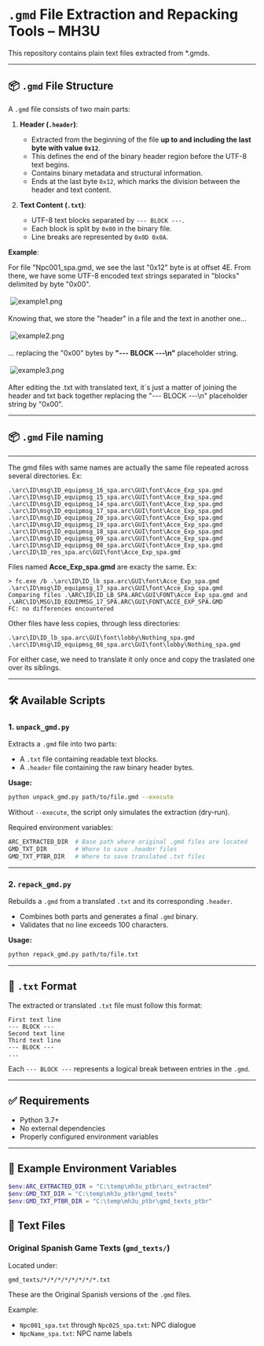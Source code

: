 
# `.gmd` File Extraction and Repacking Tools – MH3U

This repository contains plain text files extracted from *.gmds.

---

## 📦 `.gmd` File Structure

A `.gmd` file consists of two main parts:

1. **Header (`.header`)**:
   - Extracted from the beginning of the file **up to and including the last byte with value `0x12`**.
   - This defines the end of the binary header region before the UTF-8 text begins.
   - Contains binary metadata and structural information.
   - Ends at the last byte `0x12`, which marks the division between the header and text content.

2. **Text Content (`.txt`)**:
   - UTF-8 text blocks separated by `--- BLOCK ---`.
   - Each block is split by `0x00` in the binary file.
   - Line breaks are represented by `0x0D 0x0A`.

**Example**:

For file "Npc001_spa.gmd, we see the last "0x12" byte is at offset 4E. From there, we have some UTF-8
encoded text strings separated in "blocks" delimited by byte "0x00".

<div style="background-color: #ffffff; display: inline-block; padding: 4px;">
  <img src="./images/example1.png" alt="example1.png">
</div>

Knowing that, we store the "header" in a file and the text in another one...

<div style="background-color: #ffffff; display: inline-block; padding: 4px;">
  <img src="./images/example2.png" alt="example2.png">
</div>

... replacing the "0x00" bytes by **"--- BLOCK ---\n"** placeholder string.

<div style="background-color: #ffffff; display: inline-block; padding: 4px;">
  <img src="./images/example3.png" alt="example3.png">
</div>

After editing the .txt with translated text, it´s just a matter of joining the header and txt back together
replacing the "--- BLOCK ---\n" placeholder string by "0x00".

---

## 📦 `.gmd` File naming

---
The gmd files with same names are actually the same file repeated across several directories. Ex:
```
.\arc\ID\msg\ID_equipmsg_16_spa.arc\GUI\font\Acce_Exp_spa.gmd
.\arc\ID\msg\ID_equipmsg_15_spa.arc\GUI\font\Acce_Exp_spa.gmd
.\arc\ID\msg\ID_equipmsg_14_spa.arc\GUI\font\Acce_Exp_spa.gmd
.\arc\ID\msg\ID_equipmsg_17_spa.arc\GUI\font\Acce_Exp_spa.gmd
.\arc\ID\msg\ID_equipmsg_20_spa.arc\GUI\font\Acce_Exp_spa.gmd
.\arc\ID\msg\ID_equipmsg_19_spa.arc\GUI\font\Acce_Exp_spa.gmd
.\arc\ID\msg\ID_equipmsg_18_spa.arc\GUI\font\Acce_Exp_spa.gmd
.\arc\ID\msg\ID_equipmsg_09_spa.arc\GUI\font\Acce_Exp_spa.gmd
.\arc\ID\msg\ID_equipmsg_08_spa.arc\GUI\font\Acce_Exp_spa.gmd
.\arc\ID\ID_res_spa.arc\GUI\font\Acce_Exp_spa.gmd
```
Files named **Acce_Exp_spa.gmd** are exacty the same. Ex:
```
> fc.exe /b .\arc\ID\ID_lb_spa.arc\GUI\font\Acce_Exp_spa.gmd .\arc\ID\msg\ID_equipmsg_17_spa.arc\GUI\font\Acce_Exp_spa.gmd
Comparing files .\ARC\ID\ID_LB_SPA.ARC\GUI\FONT\Acce_Exp_spa.gmd and .\ARC\ID\MSG\ID_EQUIPMSG_17_SPA.ARC\GUI\FONT\ACCE_EXP_SPA.GMD
FC: no differences encountered
```

Other files have less copies, through less directories:

```
.\arc\ID\ID_lb_spa.arc\GUI\font\lobby\Nothing_spa.gmd
.\arc\ID\msg\ID_equipmsg_08_spa.arc\GUI\font\lobby\Nothing_spa.gmd
```

For either case, we need to translate it only once and copy the traslated one over its siblings.

---

## 🛠️ Available Scripts

### 1. `unpack_gmd.py`

Extracts a `.gmd` file into two parts:

- A `.txt` file containing readable text blocks.
- A `.header` file containing the raw binary header bytes.

**Usage:**

```bash
python unpack_gmd.py path/to/file.gmd --execute
```

Without `--execute`, the script only simulates the extraction (dry-run).

Required environment variables:

```bash
ARC_EXTRACTED_DIR  # Base path where original .gmd files are located
GMD_TXT_DIR        # Where to save .header files
GMD_TXT_PTBR_DIR   # Where to save translated .txt files
```

---

### 2. `repack_gmd.py`

Rebuilds a `.gmd` from a translated `.txt` and its corresponding `.header`.

- Combines both parts and generates a final `.gmd` binary.
- Validates that no line exceeds 100 characters.

**Usage:**

```bash
python repack_gmd.py path/to/file.txt
```

---

## 📌 `.txt` Format

The extracted or translated `.txt` file must follow this format:

```
First text line
--- BLOCK ---
Second text line
Third text line
--- BLOCK ---
...
```

Each `--- BLOCK ---` represents a logical break between entries in the `.gmd`.

---

## ✅ Requirements

- Python 3.7+
- No external dependencies
- Properly configured environment variables

---

## 📂 Example Environment Variables

```powershell
$env:ARC_EXTRACTED_DIR = "C:\temp\mh3u_ptbr\arc_extracted"
$env:GMD_TXT_DIR = "C:\temp\mh3u_ptbr\gmd_texts"
$env:GMD_TXT_PTBR_DIR = "C:\temp\mh3u_ptbr\gmd_texts_ptbr"
```

## 📝 Text Files

### Original Spanish Game Texts (`gmd_texts/`)

Located under:

```
gmd_texts/*/*/*/*/*/*/*/*.txt
```

These are the Original Spanish versions of the `.gmd` files.

Example:

* `Npc001_spa.txt` through `Npc025_spa.txt`: NPC dialogue
* `NpcName_spa.txt`: NPC name labels
